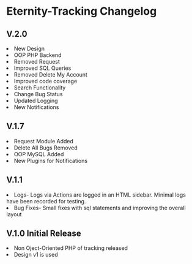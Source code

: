 <h1>Eternity-Tracking Changelog</h1>

## V.2.0
<li>New Design <br>
<li>OOP PHP Backend <br>
<li>Removed Request<br>
<li>Improved SQL Queries<br>
<li>Removed Delete My Account<br>
<li>Improved code coverage <br>
<li>Search Functionality <br>
<li>Change Bug Status <br>
<li>Updated Logging <br>
<li>New Notifications <br>

## V.1.7<br>
<li>Request Module Added<br>
<li>Delete All Bugs Removed <br>
<li>OOP MySQL Added<br>
<li>New Plugins for Notifications<br>

## V.1.1 <br>
<li>Logs- Logs via Actions are logged in an HTML sidebar. Minimal logs have been recorded for testing.<br>
<li>Bug Fixes- Small fixes with sql statements and improving the overall layout<br>


## V.1.0 Initial Release<br>
<li>Non Oject-Oriented PHP of tracking released<br>
<li>Design v1 is used<br>
